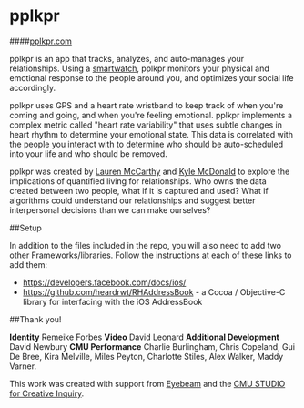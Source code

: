 # pplkpr

####[pplkpr.com](http://pplkpr.com)

pplkpr is an app that tracks, analyzes, and auto-manages your relationships. Using a [smartwatch](http://mioglobal.com), pplkpr monitors your physical and emotional response to the people around you, and optimizes your social life accordingly.

pplkpr uses GPS and a heart rate wristband to keep track of when you're coming and going, and when you're feeling emotional. pplkpr implements a complex metric called "heart rate variability" that uses subtle changes in heart rhythm to determine your emotional state. This data is correlated with the people you interact with to determine who should be auto-scheduled into your life and who should be removed.

pplkpr was created by [Lauren McCarthy](http://lauren-mccarthy.com) and [Kyle McDonald](http://kylemcdonald.net) to explore the implications of quantified living for relationships. Who owns the data created between two people, what if it is captured and used? What if algorithms could understand our relationships and suggest better interpersonal decisions than we can make ourselves?


##Setup

In addition to the files included in the repo, you will also need to add two other Frameworks/libraries. Follow the instructions at each of these links to add them:

* https://developers.facebook.com/docs/ios/
* https://github.com/heardrwt/RHAddressBook - a Cocoa / Objective-C library for interfacing with the iOS AddressBook


##Thank you!

<b>Identity</b> Remeike Forbes <b>Video</b> David Leonard <b>Additional Development</b> David Newbury <b>CMU Performance</b> Charlie Burlingham, Chris Copeland, Gui De Bree, Kira Melville, Miles Peyton, Charlotte Stiles, Alex Walker, Maddy Varner.

This work was created with support from [Eyebeam](http://eyebeam.org) and the [CMU STUDIO for Creative Inquiry](http://studioforcreativeinquiry.org).
